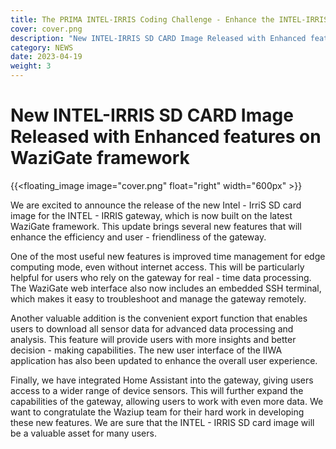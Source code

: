 ```yaml
---
title: The PRIMA INTEL-IRRIS Coding Challenge - Enhance the INTEL-IRRIS Irrigation WaziApp (IIWA) Application!
cover: cover.png
description: "New INTEL-IRRIS SD CARD Image Released with Enhanced features on WaziGate framework"
category: NEWS
date: 2023-04-19
weight: 3
---
```


# New INTEL-IRRIS SD CARD Image Released with Enhanced features on WaziGate framework  

{{<floating_image image="cover.png" float="right" width="600px" >}}

We are excited to announce the release of the new Intel - IrriS SD card image for the INTEL - IRRIS gateway, which is now built on the latest WaziGate framework. This update brings several new features that will enhance the efficiency and user - friendliness of the gateway.

One of the most useful new features is improved time management for edge computing mode, even without internet access. This will be particularly helpful for users who rely on the gateway for real - time data processing. The WaziGate web interface also now includes an embedded SSH terminal, which makes it easy to troubleshoot and manage the gateway remotely.

Another valuable addition is the convenient export function that enables users to download all sensor data for advanced data processing and analysis. This feature will provide users with more insights and better decision - making capabilities. The new user interface of the IIWA application has also been updated to enhance the overall user experience.

Finally, we have integrated Home Assistant into the gateway, giving users access to a wider range of device sensors. This will further expand the capabilities of the gateway, allowing users to work with even more data.
We want to congratulate the Waziup team for their hard work in developing these new features. We are sure that the INTEL - IRRIS SD card image will be a valuable asset for many users. 
